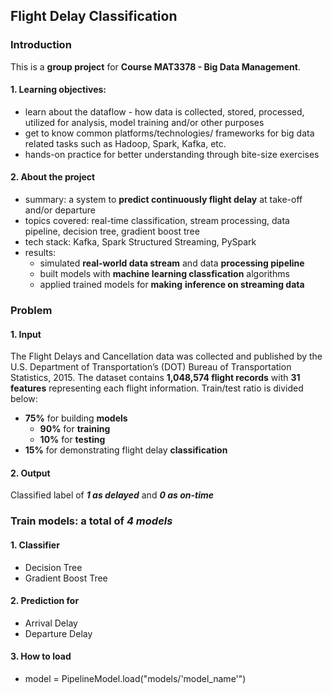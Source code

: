 ## Flight Delay Classification

### Introduction
This is a **group project** for **Course MAT3378 - Big Data Management**.

#### 1. Learning objectives:
  - learn about the dataflow - how data is collected, stored, processed, utilized for analysis, model training and/or other purposes
  - get to know common platforms/technologies/ frameworks for big data related tasks such as Hadoop, Spark, Kafka, etc.
  - hands-on practice for better understanding through bite-size exercises

#### 2. About the project
  - summary: a system to **predict continuously flight delay** at take-off and/or departure
  - topics covered: real-time classification, stream processing, data pipeline, decision tree, gradient boost tree
  - tech stack: Kafka, Spark Structured Streaming, PySpark
  - results:
    + simulated **real-world data stream** and data **processing pipeline**
    + built models with **machine learning classfication** algorithms
    + applied trained models for **making** **inference on streaming data**

### Problem
#### 1. Input
The Flight Delays and Cancellation data was collected and published by the U.S. Department of Transportation’s (DOT) Bureau of Transportation Statistics, 2015. The dataset contains **1,048,574 flight records** with **31 features** representing each flight information. Train/test ratio is divided below: 
  - **75%** for building **models**
    + **90%** for **training**
    + **10%** for **testing**
  - **15%** for demonstrating flight delay **classification**

#### 2. Output
Classified label of ***1 as delayed*** and ***0 as on-time***

### Train models: a total of ***4 models***
#### 1. Classifier
  - Decision Tree
  - Gradient Boost Tree

#### 2. Prediction for
  - Arrival Delay
  - Departure Delay

#### 3. How to load
  - model = PipelineModel.load("models/'model_name'")
